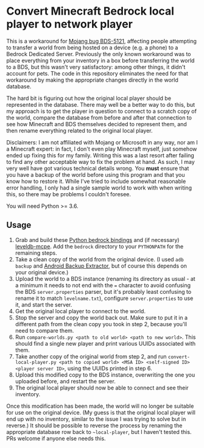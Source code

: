 # Convert Minecraft Bedrock local player to network player

This is a workaround for [Mojang bug
BDS-5121](https://bugs.mojang.com/browse/BDS-5121), affecting people
attempting to transfer a world from being hosted on a device (e.g. a phone)
to a Bedrock Dedicated Server.  Previously the only known workaround was to
place everything from your inventory in a box before transferring the world
to a BDS, but this wasn't very satisfactory: among other things, it didn't
account for pets.  The code in this repository eliminates the need for that
workaround by making the appropriate changes directly in the world database.

The hard bit is figuring out how the original local player should be
represented in the database.  There may well be a better way to do this, but
my approach is to get the player in question to connect to a scratch copy of
the world, compare the database from before and after that connection to see
how Minecraft and BDS themselves decided to represent them, and then rename
everything related to the original local player.

Disclaimers: I am not affiliated with Mojang or Microsoft in any way, nor am
I a Minecraft expert: in fact, I don't even play Minecraft myself, just
somehow ended up fixing this for my family.  Writing this was a last resort
after failing to find any other acceptable way to fix the problem at hand.
As such, I may very well have got various technical details wrong.  You
**must** ensure that you have a backup of the world before using this
program and that you know how to restore it.  While I've tried to include
somewhat reasonable error handling, I only had a single sample world to work
with when writing this, so there may be problems I couldn't foresee.

You will need Python >= 3.6.

## Usage

1. Grab and build these [Python bedrock
   bindings](https://github.com/BluCodeGH/bedrock) and (if necessary)
   [leveldb-mcpe](https://github.com/Mojang/leveldb-mcpe).  Add the
   `bedrock` directory to your `PYTHONPATH` for the remaining steps.
2. Take a clean copy of the world from the original device.  (I used `adb
   backup` and [Android Backup
   Extractor](https://github.com/nelenkov/android-backup-extractor), but of
   course this depends on your original device.)
3. Upload the world to a BDS instance (renaming its directory as usual - at
   a minimum it needs to not end with the `=` character to avoid confusing
   the BDS `server.properties` parser, but it's probably least confusing to
   rename it to match `levelname.txt`), configure `server.properties` to use
   it, and start the server.
4. Get the original local player to connect to the world.
5. Stop the server and copy the world back out.  Make sure to put it in a
   different path from the clean copy you took in step 2, because you'll
   need to compare them.
6. Run `compare-worlds.py <path to old world> <path to new world>`.  This
   should find a single new player and print various UUIDs associated with
   them.
7. Take another copy of the original world from step 2, and run
   `convert-local-player.py <path to copied world> <MSA ID> <self-signed ID>
   <player server ID>`, using the UUIDs printed in step 6.
8. Upload this modified copy to the BDS instance, overwriting the one you
   uploaded before, and restart the server.
9. The original local player should now be able to connect and see their
   inventory.

Once this modification has been made, the world will no longer be suitable
for use on the original device.  (My guess is that the original local player
will end up with no inventory, similar to the issue I was trying to solve
but in reverse.)  It should be possible to reverse the process by renaming
the appropriate database row back to `~local-player`, but I haven't tested
this.  PRs welcome if anyone else needs this.
